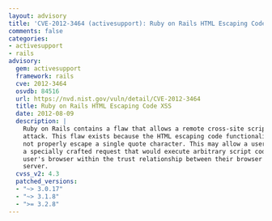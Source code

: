 ```yaml
---
layout: advisory
title: 'CVE-2012-3464 (activesupport): Ruby on Rails HTML Escaping Code XSS'
comments: false
categories:
- activesupport
- rails
advisory:
  gem: activesupport
  framework: rails
  cve: 2012-3464
  osvdb: 84516
  url: https://nvd.nist.gov/vuln/detail/CVE-2012-3464
  title: Ruby on Rails HTML Escaping Code XSS
  date: 2012-08-09
  description: |
    Ruby on Rails contains a flaw that allows a remote cross-site scripting (XSS)
    attack. This flaw exists because the HTML escaping code functionality does
    not properly escape a single quote character. This may allow a user to create
    a specially crafted request that would execute arbitrary script code in a
    user's browser within the trust relationship between their browser and the
    server.
  cvss_v2: 4.3
  patched_versions:
  - "~> 3.0.17"
  - "~> 3.1.8"
  - ">= 3.2.8"
---
```

